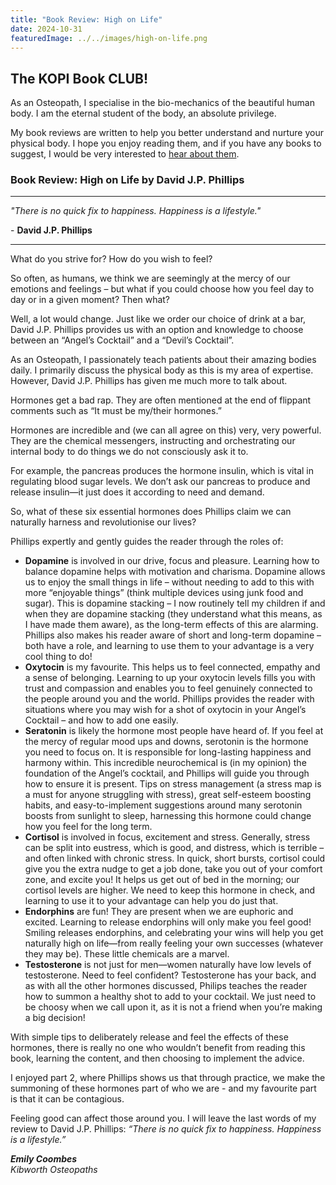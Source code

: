 ```yaml
---
title: "Book Review: High on Life"
date: 2024-10-31
featuredImage: ../../images/high-on-life.png
---
```


## The KOPI Book CLUB!

As an Osteopath, I specialise in the bio-mechanics of the beautiful human body. I am the eternal student of the body, an absolute privilege.

My book reviews are written to help you better understand and nurture your physical body. I hope you enjoy reading them, and if you have any books to suggest, I would be very interested to [hear about them](mailto:info@kibworthosteopaths.co.uk).

### Book Review: High on Life by David J.P. Phillips

---

*"There is no quick fix to happiness. Happiness is a lifestyle."*

\- **David J.P. Phillips**

---

What do you strive for? How do you wish to feel?

So often, as humans, we think we are seemingly at the mercy of our emotions and feelings – but what if you could choose how you feel day to day or in a given moment? Then what?

Well, a lot would change. Just like we order our choice of drink at a bar, David J.P. Phillips provides us with an option and knowledge to choose between an “Angel’s Cocktail” and a “Devil’s Cocktail”.

As an Osteopath, I passionately teach patients about their amazing bodies daily. I primarily discuss the physical body as this is my area of expertise. However, David J.P. Phillips has given me much more to talk about.

Hormones get a bad rap. They are often mentioned at the end of flippant comments such as “It must be my/their hormones.”

Hormones are incredible and (we can all agree on this) very, very powerful. They are the chemical messengers, instructing and orchestrating our internal body to do things we do not consciously ask it to.

For example, the pancreas produces the hormone insulin, which is vital in regulating blood sugar levels. We don’t ask our pancreas to produce and release insulin—it just does it according to need and demand.

So, what of these six essential hormones does Phillips claim we can naturally harness and revolutionise our lives?

Phillips expertly and gently guides the reader through the roles of:
- **Dopamine** is involved in our drive, focus and pleasure. Learning how to balance dopamine helps with motivation and charisma. Dopamine allows us to enjoy the small things in life – without needing to add to this with more “enjoyable things” (think multiple devices using junk food and sugar). This is dopamine stacking – I now routinely tell my children if and when they are dopamine stacking (they understand what this means, as I have made them aware), as the long-term effects of this are alarming. Phillips also makes his reader aware of short and long-term dopamine – both have a role, and learning to use them to your advantage is a very cool thing to do!
- **Oxytocin** is my favourite. This helps us to feel connected, empathy and a sense of belonging. Learning to up your oxytocin levels fills you with trust and compassion and enables you to feel genuinely connected to the people around you and the world. Phillips provides the reader with situations where you may wish for a shot of oxytocin in your Angel’s Cocktail – and how to add one easily.
- **Seratonin** is likely the hormone most people have heard of. If you feel at the mercy of regular mood ups and downs, serotonin is the hormone you need to focus on. It is responsible for long-lasting happiness and harmony within. This incredible neurochemical is (in my opinion) the foundation of the Angel’s cocktail, and Phillips will guide you through how to ensure it is present. Tips on stress management (a stress map is a must for anyone struggling with stress), great self-esteem boosting habits, and easy-to-implement suggestions around many serotonin boosts from sunlight to sleep, harnessing this hormone could change how you feel for the long term.
- **Cortisol** is involved in focus, excitement and stress. Generally, stress can be split into eustress, which is good, and distress, which is terrible – and often linked with chronic stress. In quick, short bursts, cortisol could give you the extra nudge to get a job done, take you out of your comfort zone, and excite you! It helps us get out of bed in the morning; our cortisol levels are higher. We need to keep this hormone in check, and learning to use it to your advantage can help you do just that.
- **Endorphins** are fun! They are present when we are euphoric and excited. Learning to release endorphins will only make you feel good! Smiling releases endorphins, and celebrating your wins will help you get naturally high on life—from really feeling your own successes (whatever they may be). These little chemicals are a marvel.
- **Testosterone** is not just for men—women naturally have low levels of testosterone. Need to feel confident? Testosterone has your back, and as with all the other hormones discussed, Philips teaches the reader how to summon a healthy shot to add to your cocktail. We just need to be choosy when we call upon it, as it is not a friend when you’re making a big decision!

With simple tips to deliberately release and feel the effects of these hormones, there is really no one who wouldn’t benefit from reading this book, learning the content, and then choosing to implement the advice.

I enjoyed part 2, where Phillips shows us that through practice, we make the summoning of these hormones part of who we are - and my favourite part is that it can be contagious.

Feeling good can affect those around you. I will leave the last words of my review to David J.P. Phillips: *“There is no quick fix to happiness. Happiness is a lifestyle.”*

***Emily Coombes***
<br />
*Kibworth Osteopaths*